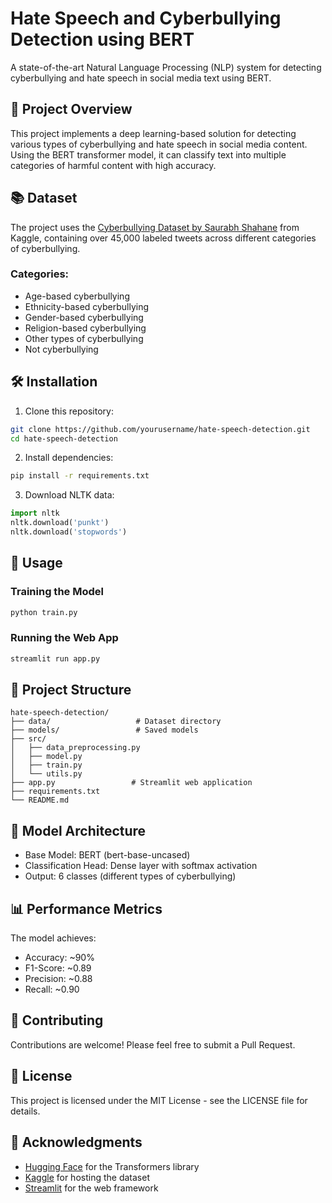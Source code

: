# Hate Speech and Cyberbullying Detection using BERT

A state-of-the-art Natural Language Processing (NLP) system for detecting cyberbullying and hate speech in social media text using BERT.

## 🎯 Project Overview

This project implements a deep learning-based solution for detecting various types of cyberbullying and hate speech in social media content. Using the BERT transformer model, it can classify text into multiple categories of harmful content with high accuracy.

## 📚 Dataset

The project uses the [Cyberbullying Dataset by Saurabh Shahane](https://www.kaggle.com/datasets/saurabhshahane/cyberbullying-dataset) from Kaggle, containing over 45,000 labeled tweets across different categories of cyberbullying.

### Categories:
- Age-based cyberbullying
- Ethnicity-based cyberbullying
- Gender-based cyberbullying
- Religion-based cyberbullying
- Other types of cyberbullying
- Not cyberbullying

## 🛠️ Installation

1. Clone this repository:
```bash
git clone https://github.com/yourusername/hate-speech-detection.git
cd hate-speech-detection
```

2. Install dependencies:
```bash
pip install -r requirements.txt
```

3. Download NLTK data:
```python
import nltk
nltk.download('punkt')
nltk.download('stopwords')
```

## 🚀 Usage

### Training the Model
```bash
python train.py
```

### Running the Web App
```bash
streamlit run app.py
```

## 📁 Project Structure

```
hate-speech-detection/
├── data/                   # Dataset directory
├── models/                 # Saved models
├── src/
│   ├── data_preprocessing.py
│   ├── model.py
│   ├── train.py
│   └── utils.py
├── app.py                 # Streamlit web application
├── requirements.txt
└── README.md
```

## 🧪 Model Architecture

- Base Model: BERT (bert-base-uncased)
- Classification Head: Dense layer with softmax activation
- Output: 6 classes (different types of cyberbullying)

## 📊 Performance Metrics

The model achieves:
- Accuracy: ~90%
- F1-Score: ~0.89
- Precision: ~0.88
- Recall: ~0.90

## 🤝 Contributing

Contributions are welcome! Please feel free to submit a Pull Request.

## 📝 License

This project is licensed under the MIT License - see the LICENSE file for details.

## 🙏 Acknowledgments

- [Hugging Face](https://huggingface.co/) for the Transformers library
- [Kaggle](https://www.kaggle.com/) for hosting the dataset
- [Streamlit](https://streamlit.io/) for the web framework 